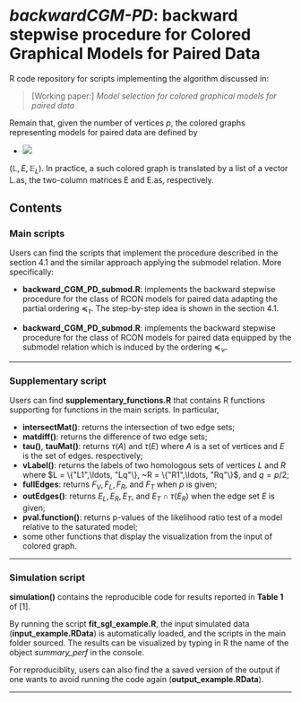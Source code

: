 # *backwardCGM-PD*: **backward** stepwise procedure for **C**olored **G**raphical **M**odels for **P**aired **D**ata

R code repository for scripts implementing the algorithm discussed in:
> [Working paper:] *Model selection for colored graphical models for paired data*

Remain that, given the number of vertices $p$, the colored graphs representing models for paired data are defined by
- <img src="https://latex.codecogs.com/gif.latex?O_t= (\mathbb{L}, E, \mathbb{E}_{L}) " /> 
 $(\mathbb{L}, E, \mathbb{E}_{L})$. In practice, a such colored graph is translated by a list of a vector L.as, the two-column matrices E and E.as, respectively.

## Contents

### Main scripts
Users can find the scripts that implement the procedure described in the section 4.1 and the similar approach applying the submodel relation.
More specifically:

- **backward_CGM_PD_submod.R**: implements the backward stepwise procedure for the class of RCON models for paired data adapting the partial ordering $\preceq_{\tau}$. The step-by-step idea is shown in the section 4.1.

- **backward_CGM_PD_submod.R**: implements the backward stepwise procedure for the class of RCON models for paired data equipped by the submodel relation which is induced by the ordering $\preceq_{\mathcal{C}}$.

---

### Supplementary script
Users can find **supplementary_functions.R** that contains R functions supporting for functions in the main scripts. In particular,

- **intersectMat()**: returns the intersection of two edge sets;
- **matdiff()**: returns the difference of two edge sets;
- **tau()**, **tauMat()**: returns $\tau(A)$ and $\tau(E)$ where $A$ is a set of vertices and $E$ is the set of edges. respectively;
- **vLabel()**: returns the labels of two homologous sets of vertices $L$ and $R$ where $L = \{"L1",\ldots, "Lq"\}, ~R = \{"R1",\ldots, "Rq"\}$, and $q = p/2$;
- **fullEdges**: returns $F_{V}, F_{L}, F_{R}$, and $F_{T}$ when $p$ is given;
- **outEdges()**: returns $E_{L}, E_{R}, E_{T}$, and $E_{T} \cap \tau(E_{R})$ when the edge set $E$ is given;
- **pval.function()**: returns p-values of the likelihood ratio test of a model relative to the saturated model;
- some other functions that display the visualization from the input of colored graph.


---


### Simulation script
**simulation()** contains the reproducible code for results reported in **Table 1** of [1].

By running the script **fit_sgl_example.R**, the input simulated data (**input_example.RData**) is automatically loaded, and the scripts in the main folder sourced. The results can be visualized by typing in R the name of the object *summary_perf* in the console.

For reproduciblity, users can also find the a saved version of the output if one wants to avoid running the code again (**output_example.RData**).

---
